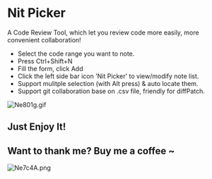 # Nit Picker

A Code Review Tool, which let you review code more easily, more convenient collaboration!

- Select the code range you want to note.
- Press Ctrl+Shift+N
- Fill the form, click Add
- Click the left side bar icon 'Nit Picker' to view/modify note list. 
- Support mulitple selection (with Alt press) & auto locate them.
- Support git collaboration base on .csv file, friendly for diffPatch.

![Ne801g.gif](https://s1.ax1x.com/2020/06/18/Ne801g.gif)

## Just Enjoy It!


## Want to thank me? Buy me a coffee ~

![Ne7c4A.png](https://pic.downk.cc/item/5eeb2d7b14195aa594ac2f79.png)